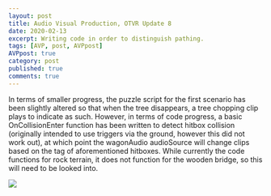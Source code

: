 ```yaml
---
layout: post
title: Audio Visual Production, OTVR Update 8
date: 2020-02-13
excerpt: Writing code in order to distinguish pathing.
tags: [AVP, post, AVPpost]
AVPpost: true
category: post
published: true
comments: true
---
```

In terms of smaller progress, the puzzle script for the first scenario has been slightly altered so that when the tree disappears, a tree chopping clip plays to indicate as such. However, in terms of code progress, a basic OnCollisionEnter function has been written to detect hitbox collision (originally intended to use triggers via the ground, however this did not work out), at which point the wagonAudio audioSource will change clips based on the tag of aforementioned hitboxes. While currently the code functions for rock terrain, it does not function for the wooden bridge, so this will need to be looked into.

<a href="https://i.imgur.com/roG0S9I.png"><img src="https://i.imgur.com/roG0S9I.png"></a>